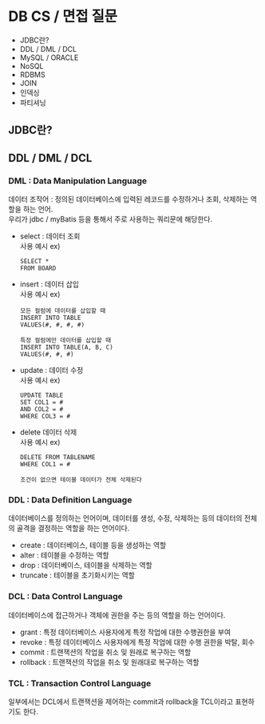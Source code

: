 # DB CS / 면접 질문

- JDBC란?
- DDL / DML / DCL
- MySQL / ORACLE
- NoSQL
- RDBMS
- JOIN
- 인덱싱
- 파티셔닝

## JDBC란?

## DDL / DML / DCL
### DML : Data Manipulation Language

데이터 조작어 : 정의된 데이터베이스에 입력된 레코드를 수정하거나 조회, 삭제하는 역할을 하는 언어. <br>
우리가 jdbc / myBatis 등을 통해서 주로 사용하는 쿼리문에 해당한다. 
- select : 데이터 조회 <br>
  사용 예시 ex) <br>
  ```
  SELECT *
  FROM BOARD
  ```
- insert : 데이터 삽입 <br>
  사용 예시 ex) <br>
  ```
  모든 컬럼에 데이터를 삽입할 때
  INSERT INTO TABLE
  VALUES(#, #, #, #)

  특정 컬럼에만 데이터를 삽입할 때
  INSERT INTO TABLE(A, B, C)
  VALUES(#, #, #)
  ```
- update : 데이터 수정 <br>
  사용 예시 ex) <br>
  ```
  UPDATE TABLE
  SET COL1 = #
  AND COL2 = #
  WHERE COL3 = #
  ```
- delete 데이터 삭제 <br>
  사용 예시 ex) <br>
  ```
  DELETE FROM TABLENAME
  WHERE COL1 = #

  조건이 없으면 테이블 데이터가 전체 삭제된다
  ```

### DDL : Data Definition Language

데이터베이스를 정의하는 언어이며, 데이터를 생성, 수정, 삭제하는 등의 데이터의 전체의 골격을 결정하는 역할을 하는 언어이다. <br>

- create : 데이터베이스, 테이블 등을 생성하는 역할
- alter : 테이블을 수정하는 역할
- drop : 데이터베이스, 테이블을 삭제하는 역할
- truncate : 테이블을 초기화시키는 역할

### DCL : Data Control Language

데이터베이스에 접근하거나 객체에 권한을 주는 등의 역할을 하는 언어이다. <br>

- grant : 특정 데이터베이스 사용자에게 특정 작업에 대한 수행권한을 부여
- revoke : 특정 데이터베이스 사용자에게 특정 작업에 대한 수행 권한을 박탈, 회수
- commit : 트랜잭션의 작업을 취소 및 원래로 복구하는 역할
- rollback : 트랜잭션의 작업을 취소 및 원래대로 복구하는 역할

### TCL : Transaction Control Language

일부에서는 DCL에서 트랜잭션을 제어하는 commit과 rollback을 TCL이라고 표현하기도 한다. <br>
